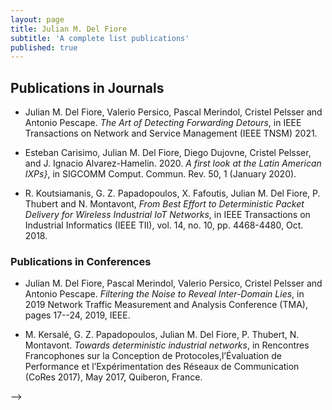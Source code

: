 ```yaml
---
layout: page
title: Julian M. Del Fiore
subtitle: 'A complete list publications'
published: true
---
```


## Publications in Journals

 - Julian M. Del Fiore, Valerio Persico, Pascal Merindol, Cristel Pelsser and Antonio Pescape. _The Art of Detecting Forwarding Detours_, in IEEE Transactions on Network and Service Management (IEEE TNSM) 2021.

 - Esteban Carisimo, Julian M. Del Fiore, Diego Dujovne, Cristel Pelsser, and J. Ignacio Alvarez-Hamelin. 2020. _A first look at the Latin American IXPs}_, in SIGCOMM Comput. Commun. Rev. 50, 1 (January 2020).

 - R. Koutsiamanis, G. Z. Papadopoulos, X. Fafoutis, Julian M. Del Fiore, P. Thubert and N. Montavont, _From Best Effort to Deterministic Packet Delivery for Wireless Industrial IoT Networks_, in IEEE Transactions on Industrial Informatics (IEEE TII), vol. 14, no. 10, pp. 4468-4480, Oct. 2018.

### Publications in Conferences
 
 - Julian M. Del Fiore, Pascal Merindol, Valerio Persico, Cristel Pelsser and Antonio Pescape. _Filtering the Noise to Reveal Inter-Domain Lies_, in 2019 Network Traffic Measurement and Analysis Conference (TMA), pages 17--24, 2019, IEEE.
    
 - M. Kersalé, G. Z. Papadopoulos, Julian M. Del Fiore, P. Thubert, N. Montavont. _Towards deterministic industrial networks_, in Rencontres Francophones sur la Conception de Protocoles,l’Évaluation de Performance et l’Expérimentation des Réseaux de Communication (CoRes 2017), May 2017, Quiberon, France.

<!-- ### Verifiable Data Plane

I am currently pursuing a Ph.D. in Computer Networks as a student of the University of Strasbourg, at the ICube Laboratory in France.
The topic of my Ph.D. is “Verifiable Data Plane” and I am working under the supervision of [Cristel Pelsser](https://scholar.google.com/citations?hl=es&user=H8FD7qQAAAAJ) and [Pascal Mérindol](https://scholar.google.com/citations?user=RioxMC8AAAAJ&hl=es&oi=ao). Our work, so far, is done in collaboration with [Antonio Pescape](http://wpage.unina.it/pescape/) and [Valerio Persico](http://wpage.unina.it/valerio.persico/) from the University of Napoli II.

* [_"Filtering the Noise to Reveal Inter-Domain Lies"_](https://clarinet.u-strasbg.fr/~pelsser/publications/DelFiore-TMA2019.pdf)
  * In Network Traffic Measurement and Analysis Conference (TMA) 2019.

### Development of the Internet, with special focus in Latin America

With Esteban Carisimo, we are intereseted in how the Internet has evolved in Latin America. Specifically, we are studying how the AS-ecosystem has prospered in the LACNIC region, and compare with the progress seen in ARIN, RIPE NCC, AFRINIC and APNIC. Our analysis is carried out from an IXP-perspective.

* [_"A first look at the Latin American IXPs"_](https://dl.acm.org/doi/10.1145/3390251.3390255)
  * In ACM SIGCOMM Computer Communication Review (CCR), January 2020.

### Toward Reliable and Deterministic Networks in Industrial-IoT applications
 
 Concerning my previous work, I made an internship on the field of Industrial Wireless Networks, on the topic "Toward Reliable and Deterministic Networks in Industrial-IoT applications".

* [_"From Best Effort to Deterministic Packet Delivery for Wireless Industrial IoT Networks"_](https://ieeexplore.ieee.org/document/8412519)
  * In IEEE Transactions on Industrial Informatics 2018.
* [_"Toward Deterministic Industrial Networks"_](https://hal.archives-ouvertes.fr/hal-01519185/document)
  * In AlgoTel-CoRes (French conference) 2017. -->
 -->